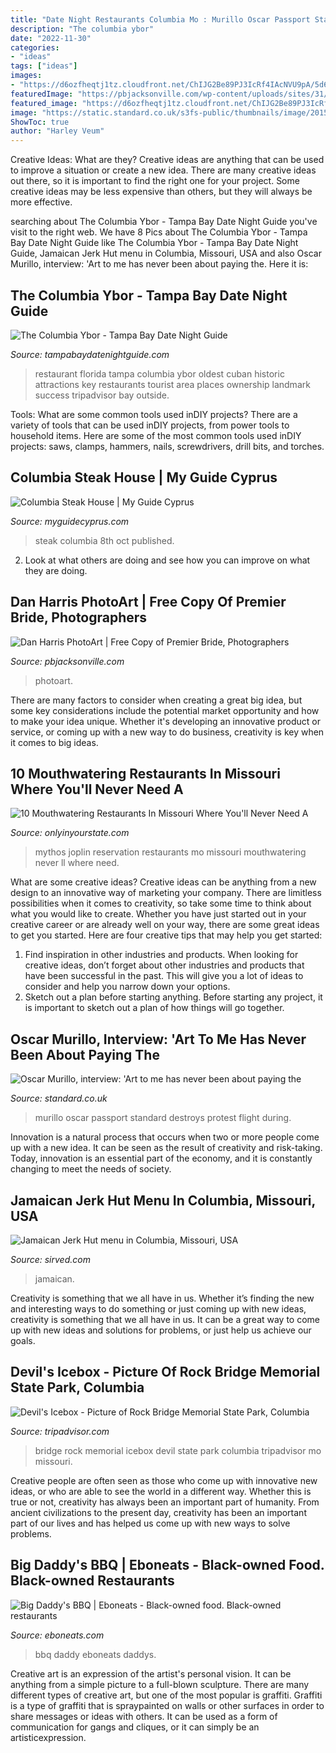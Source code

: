 ```yaml
---
title: "Date Night Restaurants Columbia Mo : Murillo Oscar Passport Standard Destroys Protest Flight During"
description: "The columbia ybor"
date: "2022-11-30"
categories:
- "ideas"
tags: ["ideas"]
images:
- "https://d6ozfheqtj1tz.cloudfront.net/ChIJG2Be89PJ3IcRf4IAcNVU9pA/5d6a3e7ea9e0b.jpg"
featuredImage: "https://pbjacksonville.com/wp-content/uploads/sites/31/2019/08/Dan-Harris-Photoart-Premier-Bride-Jacksonville-4.jpg"
featured_image: "https://d6ozfheqtj1tz.cloudfront.net/ChIJG2Be89PJ3IcRf4IAcNVU9pA/5d6a3e7ea9e0b.jpg"
image: "https://static.standard.co.uk/s3fs-public/thumbnails/image/2015/10/09/12/oscar-murillo-interview15.jpg"
ShowToc: true
author: "Harley Veum"
---
```



Creative Ideas: What are they?
Creative ideas are anything that can be used to improve a situation or create a new idea. There are many creative ideas out there, so it is important to find the right one for your project. Some creative ideas may be less expensive than others, but they will always be more effective.

	

		
searching about The Columbia Ybor - Tampa Bay Date Night Guide you've visit to the right web. We have 8 Pics about The Columbia Ybor - Tampa Bay Date Night Guide like The Columbia Ybor - Tampa Bay Date Night Guide, Jamaican Jerk Hut menu in Columbia, Missouri, USA and also Oscar Murillo, interview: &#039;Art to me has never been about paying the. Here it is:
		
    
## The Columbia Ybor - Tampa Bay Date Night Guide

<img loading=lazy src="http://tampabaydatenightguide.com/wp-content/uploads/sites/2/2018/10/Columbia-Ybor-.jpg" onerror="this.onerror=null;this.src='https://tse4.mm.bing.net/th?id=OIP.83adDysuwQ-NHjTyQ2kowwHaE7&amp;pid=15.1';" alt="The Columbia Ybor - Tampa Bay Date Night Guide">

_Source: tampabaydatenightguide.com_

>restaurant florida tampa columbia ybor oldest cuban historic attractions key restaurants tourist area places ownership landmark success tripadvisor bay outside. 

	

Tools: What are some common tools used inDIY projects?
There are a variety of tools that can be used inDIY projects, from power tools to household items. Here are some of the most common tools used inDIY projects: saws, clamps, hammers, nails, screwdrivers, drill bits, and torches.

    
## Columbia Steak House | My Guide Cyprus

<img loading=lazy src="https://images.myguide-cdn.com/content/2/large/columbia-steak-house-623711.jpg" onerror="this.onerror=null;this.src='https://tse4.mm.bing.net/th?id=OIP.B0S3BviXZTQcdI_pvHSnvQHaE8&amp;pid=15.1';" alt="Columbia Steak House | My Guide Cyprus">

_Source: myguidecyprus.com_

>steak columbia 8th oct published. 

	

2. Look at what others are doing and see how you can improve on what they are doing. 

    
## Dan Harris PhotoArt | Free Copy Of Premier Bride, Photographers

<img loading=lazy src="https://pbjacksonville.com/wp-content/uploads/sites/31/2019/08/Dan-Harris-Photoart-Premier-Bride-Jacksonville-4.jpg" onerror="this.onerror=null;this.src='https://tse2.mm.bing.net/th?id=OIP.0erihndaOdar-NjB29iR9QHaE9&amp;pid=15.1';" alt="Dan Harris PhotoArt | Free Copy of Premier Bride, Photographers">

_Source: pbjacksonville.com_

>photoart. 

	

There are many factors to consider when creating a great big idea, but some key considerations include the potential market opportunity and how to make your idea unique. Whether it's developing an innovative product or service, or coming up with a new way to do business, creativity is key when it comes to big ideas.

    
## 10 Mouthwatering Restaurants In Missouri Where You&#039;ll Never Need A

<img loading=lazy src="http://cdn.onlyinyourstate.com/wp-content/uploads/2017/09/no-res-10-700x403.jpg" onerror="this.onerror=null;this.src='https://tse1.mm.bing.net/th?id=OIP.3Wctl6RfQ1EiiQlUTDY-EQHaEQ&amp;pid=15.1';" alt="10 Mouthwatering Restaurants In Missouri Where You&#039;ll Never Need A">

_Source: onlyinyourstate.com_

>mythos joplin reservation restaurants mo missouri mouthwatering never ll where need. 

	

What are some creative ideas?
Creative ideas can be anything from a new design to an innovative way of marketing your company. There are limitless possibilities when it comes to creativity, so take some time to think about what you would like to create. Whether you have just started out in your creative career or are already well on your way, there are some great ideas to get you started. Here are four creative tips that may help you get started: 
1. Find inspiration in other industries and products. When looking for creative ideas, don’t forget about other industries and products that have been successful in the past. This will give you a lot of ideas to consider and help you narrow down your options. 
2. Sketch out a plan before starting anything. Before starting any project, it is important to sketch out a plan of how things will go together.

    
## Oscar Murillo, Interview: &#039;Art To Me Has Never Been About Paying The

<img loading=lazy src="https://static.standard.co.uk/s3fs-public/thumbnails/image/2015/10/09/12/oscar-murillo-interview15.jpg" onerror="this.onerror=null;this.src='https://tse1.mm.bing.net/th?id=OIP.uP6kgFzl0JejTytUerc-JgHaE8&amp;pid=15.1';" alt="Oscar Murillo, interview: &#039;Art to me has never been about paying the">

_Source: standard.co.uk_

>murillo oscar passport standard destroys protest flight during. 

	

Innovation is a natural process that occurs when two or more people come up with a new idea. It can be seen as the result of creativity and risk-taking. Today, innovation is an essential part of the economy, and it is constantly changing to meet the needs of society.

    
## Jamaican Jerk Hut Menu In Columbia, Missouri, USA

<img loading=lazy src="https://d6ozfheqtj1tz.cloudfront.net/ChIJG2Be89PJ3IcRf4IAcNVU9pA/5d6a3e7ea9e0b.jpg" onerror="this.onerror=null;this.src='https://tse1.mm.bing.net/th?id=OIP.mvGM54hJh--q_Eu82D92qgHaJl&amp;pid=15.1';" alt="Jamaican Jerk Hut menu in Columbia, Missouri, USA">

_Source: sirved.com_

>jamaican. 

	

Creativity is something that we all have in us. Whether it’s finding the new and interesting ways to do something or just coming up with new ideas, creativity is something that we all have in us. It can be a great way to come up with new ideas and solutions for problems, or just help us achieve our goals.

    
## Devil&#039;s Icebox - Picture Of Rock Bridge Memorial State Park, Columbia

<img loading=lazy src="https://media-cdn.tripadvisor.com/media/photo-s/03/b9/eb/b2/rock-bridge-memorial.jpg" onerror="this.onerror=null;this.src='https://tse1.mm.bing.net/th?id=OIP.ZNIgDTFFHd5CiJfLQ_ssdwHaFj&amp;pid=15.1';" alt="Devil&#039;s Icebox - Picture of Rock Bridge Memorial State Park, Columbia">

_Source: tripadvisor.com_

>bridge rock memorial icebox devil state park columbia tripadvisor mo missouri. 

	

Creative people are often seen as those who come up with innovative new ideas, or who are able to see the world in a different way. Whether this is true or not, creativity has always been an important part of humanity. From ancient civilizations to the present day, creativity has been an important part of our lives and has helped us come up with new ways to solve problems.

    
## Big Daddy&#039;s BBQ | Eboneats - Black-owned Food. Black-owned Restaurants

<img loading=lazy src="http://eboneats.com/wp-content/uploads/2017/07/big-daddys-bb.jpg" onerror="this.onerror=null;this.src='https://tse2.mm.bing.net/th?id=OIP.NwLzE1s1bSHVJmUmojJytAHaE7&amp;pid=15.1';" alt="Big Daddy&#039;s BBQ | Eboneats - Black-owned food. Black-owned restaurants">

_Source: eboneats.com_

>bbq daddy eboneats daddys. 

	

Creative art is an expression of the artist's personal vision. It can be anything from a simple picture to a full-blown sculpture. There are many different types of creative art, but one of the most popular is graffiti. Graffiti is a type of graffiti that is spraypainted on walls or other surfaces in order to share messages or ideas with others. It can be used as a form of communication for gangs and cliques, or it can simply be an artisticexpression.

